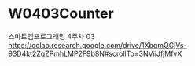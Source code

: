 # W0403Counter
스마트앱프로그래밍 4주차 03
https://colab.research.google.com/drive/1XbqmQGjVs-93D4kt2ZqZPmhLMP2F9b8N#scrollTo=3NViiJfjMfvX
